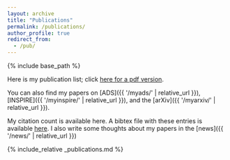```yaml
---
layout: archive
title: "Publications"
permalink: /publications/
author_profile: true
redirect_from:
  - /pub/
---
```


{% include base_path %}


Here is my publication list; click [here for a pdf version](https://github.com/dgerosa/CV/releases/latest/download/DavideGerosa_publist.pdf).

You can also find my papers on [ADS]({{ '/myads/' | relative_url }}), [INSPIRE]({{ '/myinspire/' | relative_url }}), and the [arXiv]({{ '/myarxiv/' | relative_url }}).

My citation count is available here. A bibtex file with these entries is available [here](https://raw.githubusercontent.com/dgerosa/CV/master/publist.bib). I also write some thoughts about my papers in the [news]({{ '/news/' | relative_url }})



{% include_relative _publications.md %}
